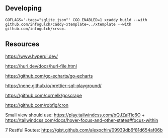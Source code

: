 ## Developing

```
GOFLAGS='-tags="sqlite_json"' CGO_ENABLED=1 xcaddy build --with github.com/infogulch/caddy-xtemplate=../xtemplate --with github.com/infogulch/xrss=.
```

## Resources

https://www.hyperui.dev/

https://hurl.dev/docs/hurl-file.html

https://github.com/go-echarts/go-echarts

https://nene.github.io/prettier-sql-playground/

https://github.com/cornelk/goscrape

https://github.com/robfig/cron

Small view should use: https://play.tailwindcss.com/bQJZaR1c6O + https://tailwindcss.com/docs/hover-focus-and-other-states#focus-within

7 Restful Routes: https://gist.github.com/alexpchin/09939db6f81d654af06b
